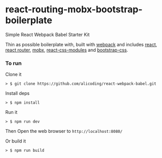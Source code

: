 # react-routing-mobx-bootstrap-boilerplate

Simple React Webpack Babel Starter Kit

Thin as possible boilerplate with, built with [webpack](https://webpack.github.io/) and includes [react](https://facebook.github.io/react/), [react router](https://github.com/reactjs/react-router), [mobx](https://github.com/mobxjs/mobx), [react-css-modules](https://github.com/gajus/react-css-modules) and [bootstrap-css](https://github.com/StevenIseki/bootstrap-css).

### To run

Clone it
```
> $ git clone https://github.com/alicoding/react-webpack-babel.git
```

Install deps

```
> $ npm install
```

Run it

```
> $ npm run dev
```

Then Open the web browser to `http://localhost:8080/`

Or build it

```
> $ npm run build
```
